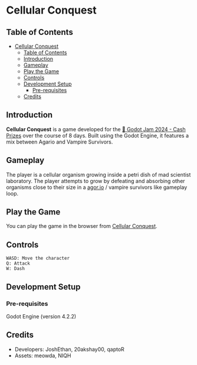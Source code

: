 # Cellular Conquest


## Table of Contents
- [Cellular Conquest](#cellular-conquest)
  - [Table of Contents](#table-of-contents)
  - [Introduction](#introduction)
  - [Gameplay](#gameplay)
  - [Play the Game](#play-the-game)
  - [Controls](#controls)
  - [Development Setup](#development-setup)
    - [Pre-requisites](#pre-requisites)
  - [Credits](#credits)

## Introduction
**Cellular Conquest** is a game developed for the [🤖 Godot Jam 2024 - Cash Prizes](https://itch.io/jam/godot-jam-2024) over the course of 8 days. Built using the Godot Engine, it features a mix between Agario and Vampire Survivors.

## Gameplay
The player is a cellular organism growing inside a petri dish of mad scientist laboratory. 
The player attempts to grow by defeating and absorbing other organisms close to their size in a [agor.io](http://agor.io) / vampire survivors like gameplay loop.

## Play the Game
You can play the game in the browser from [Cellular Conquest](https://quantum-forge-games.itch.io/cellular-conquest).

## Controls
    WASD: Move the character
    Q: Attack
    W: Dash

## Development Setup
### Pre-requisites
Godot Engine (version 4.2.2)

## Credits
- Developers: JoshEthan, 20akshay00, qaptoR
- Assets: meowda, NIQH
